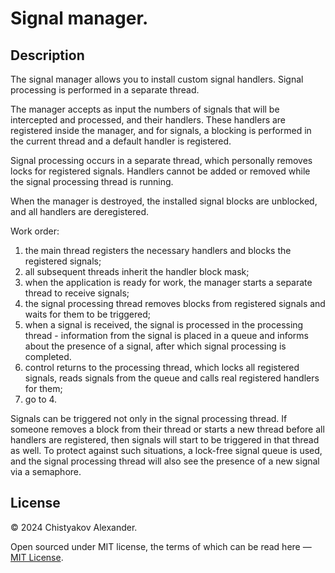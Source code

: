 # Signal manager.

## Description

The signal manager allows you to install custom signal handlers. Signal
processing is performed in a separate thread.

The manager accepts as input the numbers of signals that will be intercepted and
processed, and their handlers. These handlers are registered inside the manager,
and for signals, a blocking is performed in the current thread and a default
handler is registered.

Signal processing occurs in a separate thread, which personally removes locks
for registered signals. Handlers cannot be added or removed while the signal
processing thread is running.

When the manager is destroyed, the installed signal blocks are unblocked, and
all handlers are deregistered.

Work order:
1. the main thread registers the necessary handlers and blocks the registered
   signals;
2. all subsequent threads inherit the handler block mask;
3. when the application is ready for work, the manager starts a separate thread
   to receive signals;
4. the signal processing thread removes blocks from registered signals and waits
   for them to be triggered;
5. when a signal is received, the signal is processed in the processing
   thread - information from the signal is placed in a queue and informs about
   the presence of a signal, after which signal processing is completed.
6. control returns to the processing thread, which locks all registered signals,
   reads signals from the queue and calls real registered handlers for them;
7. go to 4.

Signals can be triggered not only in the signal processing thread. If someone
removes a block from their thread or starts a new thread before all handlers are
registered, then signals will start to be triggered in that thread as well. To
protect against such situations, a lock-free signal queue is used, and the
signal processing thread will also see the presence of a new signal via a
semaphore.

## License

&copy; 2024 Chistyakov Alexander.

Open sourced under MIT license, the terms of which can be read here — [MIT License](http://opensource.org/licenses/MIT).


